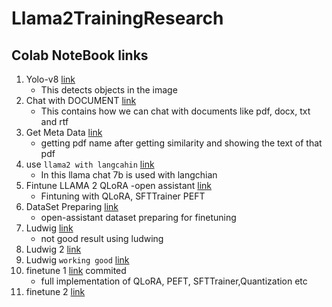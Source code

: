 # Llama2TrainingResearch

## Colab NoteBook links
1. Yolo-v8 [link](https://colab.research.google.com/drive/1Vp3Ky4e3gdrnWS7gx2VTvwhHNjdZrHkz?usp=sharing)
    -  This detects objects in the image
1. Chat with DOCUMENT [link](https://drive.google.com/file/d/1qTUo_LZDNP4K4XEBaI-W-TILPtpOab1t/view?usp=sharing)
    -  This contains how we can chat with documents like pdf, docx, txt and rtf  
1. Get Meta Data [link](https://colab.research.google.com/drive/1mAcGg0WPzA5rALjZuX0shT0UyInXk9o1?ouid=102213910930510643612&usp=drive_link)
    -  getting pdf name after getting similarity and showing the text of that pdf
1. use `llama2 with langcahin` [link](https://colab.research.google.com/drive/12wrI6CZZ-gISccWUvucoNoBsDJ7dS4IF?usp=drive_link)
    -  In this llama chat 7b is used with langchian   
1. Fintune LLAMA 2 QLoRA -open assistant [link](https://colab.research.google.com/drive/1JooHjAZrOT4zMiWg50QbbR14IEvGSLW4?usp=sharing)
    - Fintuning with QLoRA, SFTTrainer PEFT 
1. DataSet Preparing [link](https://colab.research.google.com/drive/11m6HpGPqpz1hIKNcfatrw5jGyrlubpmm?usp=sharing)
    - open-assistant dataset preparing for finetuning
1. Ludwig  [link](https://colab.research.google.com/drive/1NYY9oX_qGZaJUZC6skiCnn8JgfMqID6y?usp=sharing)
    - not good result using ludwing  
1. Ludwig  2 [link](https://colab.research.google.com/drive/1Q8TIXNJxDIn3l1cFneajxjGQst_7vEUF?usp=sharing)
1. Ludwig  `working good` [link](https://colab.research.google.com/drive/1ZRc7VMXdR0YxzCYMxs1CWNjMr92Wnwf_?usp=sharing)
1. finetune 1 [link](https://colab.research.google.com/drive/1AZzNHH3nT6Bry3aq2JeCiOcKN-xSTPy5?usp=sharing) commited
   -  full implementation of QLoRA, PEFT, SFTTrainer,Quantization etc
1. finetune 2 [link](https://colab.research.google.com/drive/1Zu0le7dcPQ6e_V9jAsjzAivKeVe8X_nQ?usp=sharing)
